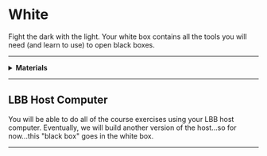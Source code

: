 # White

Fight the dark with the light. Your white box contains all the tools you will need (and learn to use) to open black boxes.

----

<details><summary><b>Materials</b></summary><p>

Contents|Description| # |Data|Link|
:-------|:----------|:-:|:--:|:--:|
Computer (RPi4)|Raspberry Pi 4b with 4 GB RAM|1|[-D-](_data/datasheets/rpi4b_4gb.pdf)|[-L-](https://uk.farnell.com/raspberry-pi/rpi4-modbp-4gb/raspberry-pi-4-model-b-4gb/dp/3051887)
Case|Silver aluminum heatsink case (Akasa Gem Pro)|1|[-D-](https://www.akasa.co.uk/search.php?seed=A-RA09-M2S)|[-L-](https://www.amazon.co.uk/gp/product/B089GVMK37/ref=ox_sc_act_title_1?smid=AHX2VT4JA3HIX&psc=1)
Power supply|5V/3A (15W) USB Type-C power supply|1|[-D-](_data/datasheets/rpi_power_supply_5V3A.pdf)|[-L-](https://uk.farnell.com/raspberry-pi/sc0212/rpi-power-supply-usb-c-5-1v-3a/dp/3106940)
Cable (HDMI)|micro to full HDMI cable (1 m)|1|[-D-](_data/datasheets/hdmi_cable_micro_1m.pdf)|[-L-](https://uk.farnell.com/raspberry-pi/t7689ax/cable-micro-hdmi-hdmi-plug-1m/dp/3107125)
SD card|32 GB micro SD card|1|[-D-](_data/datasheets/SanDisk-SDSQXCG-032G-GN6MA-datasheet.pdf)|[-L-](https://www.amazon.co.uk/dp/B06XYHN68L/ref=twister_B07J6Z8HHM?_encoding=UTF8&th=1&qty=15)
Multimeter|(Sealy MM18) pocket digital multimeter|1|[-D-](_data/datasheets/MM18_DFC0123042.pdf)|[-L-](https://www.ffx.co.uk/tools/product/Sealey-Mm18-5051747848412-Pocket-Multimeter)
Test Lead|Alligator clip to 0.64 mm pin (20 cm)|2|-|[-L-](https://www.amazon.co.uk/Oiyagai-Alligator-Crocodile-Arduino-Raspberry/dp/B07CXTSX8R/ref=sr_1_2?dchild=1&keywords=Oiyagai-Alligator-Crocodile-Arduino-Raspberry&qid=1598887302&s=computers&sr=1-2)
Screwdriver|Phillips driver (size #1)|1|[-D-](_data/datasheets/screwdriver_phillips_1.pdf)|[-L-](https://uk.farnell.com/wera/118024/screwdriver-precision-ph1x80mm/dp/1337805)
Camera (RPiHQ)|Raspberry Pi high quality 12.3 MP camera|1|[-D-](_data/datasheets/rpi_camera_hq.pdf)|[-L-](https://uk.farnell.com/raspberry-pi/rpi-hq-camera/rpi-high-quality-camera-12-3-mp/dp/3381605)
Lens (6mm)|CS-mount wide-angle lens (F1.2/FL 6 mm)|1|[-D-](_data/datasheets/lens_cs_mount_6mm.pdf)|[-L-](https://uk.farnell.com/raspberry-pi/rpi-6mm-lens/rpi-6mm-wide-angle-lens/dp/3381607)
Tripod|Small tripod with camera mount (white)|1|[-D-](https://www.manfrotto.com/uk-en/pixi-mini-tripod-white-mtpixi-wh/)|[-L-](https://www.amazon.co.uk/Manfrotto-PIXI-Mini-Tripod-White/dp/B00GUND8XM)

Required|Description| # |Box|
:-------|:----------|:-:|:-:|
Monitor|Display with HDMI input|1|-|
Keyboard|USB keyboard|1|-|
Mouse|USB mouse|1|-|

</p></details>

----

## LBB Host Computer

You will be able to do all of the course exercises using your LBB host computer. Eventually, we will build another version of the host...so for now...this "black box" goes in the white box.

----
